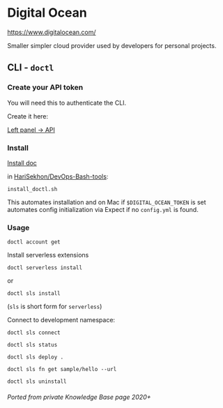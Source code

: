 # Digital Ocean

https://www.digitalocean.com/

Smaller simpler cloud provider used by developers for personal projects.

## CLI - `doctl`

### Create your API token

You will need this to authenticate the CLI.

Create it here:

[Left panel -> API](https://cloud.digitalocean.com/account/api/tokens)

### Install

[Install doc](https://docs.digitalocean.com/reference/doctl/how-to/install/)

in [HariSekhon/DevOps-Bash-tools](devops-bash-tools.md):

```shell
install_doctl.sh
```

This automates installation and on Mac if `$DIGITAL_OCEAN_TOKEN` is set automates config initialization via Expect if no `config.yml` is found.

### Usage

```shell
doctl account get
```

Install serverless extensions

```shell
doctl serverless install
```

or

```shell
doctl sls install
```

(`sls` is short form for `serverless`)

Connect to development namespace:

```shell
doctl sls connect
```

```shell
doctl sls status
```

```shell
doctl sls deploy .
```

```shell
doctl sls fn get sample/hello --url
```

```shell
doctl sls uninstall
```

###### Ported from private Knowledge Base page 2020+
